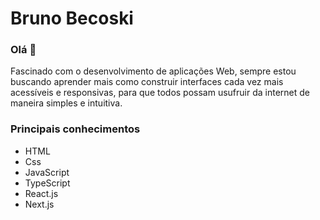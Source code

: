 # Bruno Becoski

### Olá 👋

Fascinado com o desenvolvimento de aplicações Web, sempre estou buscando aprender mais como construir interfaces cada vez mais acessíveis e responsivas, para que todos possam usufruir da internet de maneira simples e intuitiva.

### Principais conhecimentos
- HTML
- Css
- JavaScript
- TypeScript
- React.js
- Next.js

